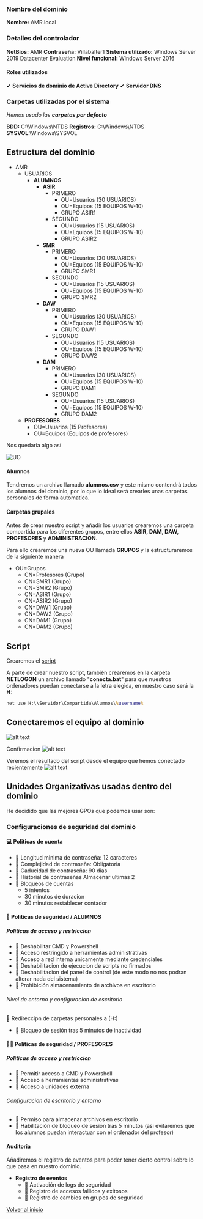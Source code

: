 ### Nombre del dominio
**Nombre:** AMR.local

### Detalles del controlador 

**NetBios:** AMR
**Contraseña:** Villabalter1
**Sistema utilizado:** Windows Server 2019 Datacenter Evaluation
**Nivel funcional:** Windows Server 2016 

#### Roles utilizados
✔ **Servicios de dominio de Active Directory**
✔ **Servidor DNS**

### Carpetas utilizadas por el sistema

*Hemos usado las **carpetas por defecto***

**BDD:** C:\Windows\NTDS
**Registros:** C:\Windows\NTDS
**SYSVOL**:\Windows\SYSVOL

## Estructura del dominio

- AMR  
  - USUARIOS
    - **ALUMNOS**
      - **ASIR**
        - PRIMERO
          - OU=Usuarios (30 USUARIOS)
          - OU=Equipos (15 EQUIPOS W-10)
          - GRUPO ASIR1
        - SEGUNDO
          - OU=Usuarios (15 USUARIOS)
          - OU=Equipos (15 EQUIPOS W-10)
          - GRUPO ASIR2
      - **SMR**
        - PRIMERO
          - OU=Usuarios (30 USUARIOS)
          - OU=Equipos (15 EQUIPOS W-10)
          - GRUPO SMR1
        - SEGUNDO
          - OU=Usuarios (15 USUARIOS)
          - OU=Equipos (15 EQUIPOS W-10)
          - GRUPO SMR2
      - **DAW**
        - PRIMERO
          - OU=Usuarios (30 USUARIOS)
          - OU=Equipos (15 EQUIPOS W-10)
          - GRUPO DAW1
        - SEGUNDO
          - OU=Usuarios (15 USUARIOS)
          - OU=Equipos (15 EQUIPOS W-10)
          - GRUPO DAW2
      - **DAM**
        - PRIMERO
          - OU=Usuarios (30 USUARIOS)
          - OU=Equipos (15 EQUIPOS W-10)
          - GRUPO DAM1
        - SEGUNDO
          - OU=Usuarios (15 USUARIOS)
          - OU=Equipos (15 EQUIPOS W-10)
          - GRUPO DAM2
  - **PROFESORES**
    - OU=Usuarios (15 Profesores)
    - OU=Equipos (Equipos de profesores)
  
Nos quedaria algo así 

![UO](imagenes/OU.png)
#### Alumnos

Tendremos un archivo llamado **alumnos.csv** y este mismo contendrá todos los alumnos del dominio, por lo que lo ideal será crearles unas carpetas personales de forma automatica.

#### Carpetas grupales

Antes de crear nuestro script y añadir los usuarios crearemos una carpeta compartida para los diferentes grupos, entre ellos **ASIR, DAM, DAW, PROFESORES** y **ADMINISTRACION**.

Para ello crearemos una nueva OU llamada **GRUPOS** y la estructuraremos de la siguiente manera

- OU=Grupos
  - CN=Profesores (Grupo)
  - CN=SMR1 (Grupo)
  - CN=SMR2 (Grupo)
  - CN=ASIR1 (Grupo)
  - CN=ASIR2 (Grupo)
  - CN=DAW1 (Grupo)
  - CN=DAW2 (Grupo)
  - CN=DAM1 (Grupo)
  - CN=DAM2 (Grupo)

## Script

Crearemos el [script](scriptusuariosperso.ps1)

A parte de crear nuestro script, también crearemos en la carpeta **NETLOGON** un archivo llamado "**conecta.bat**" para que nuestros ordenadores puedan conectarse a la letra elegida, en nuestro caso será la **H:**

```bat
net use H:\\Servidor\Compartida\Alumnos\%username%
```
## Conectaremos el equipo al dominio
![alt text](imagenes/ip.png)

Confirmacion
![alt text](/imagenes/union_dominio.png)

Veremos el resultado del script desde el equipo que hemos conectado recientemente
![alt text](imagenes/image.png)

## Unidades Organizativas usadas dentro del dominio

He decidido que las mejores GPOs que podemos usar son: 

### Configuraciones de seguridad del dominio
#### 💻 Politicas de cuenta
- 📜 Longitud minima de contraseña: 12 caracteres
- 📜 Complejidad de contraseña: Obligatoria
- 📜 Caducidad de contraseña: 90 dias
- 📜 Historial de contraseñas Almacenar ultimas 2
- 📜 Bloqueos de cuentas
  - 5 intentos
  - 30 minutos de duracion
  - 30 minutos restablecer contador 

#### 🥋 Politicas de seguridad / ALUMNOS
##### Politicas de acceso y restriccion
- 📜 Deshabilitar CMD y Powershell
- 📜 Acceso restringido a herramientas administrativas
- 📜 Acceso a red interna unicamente mediante credenciales 
- 📜 Deshabilitacion de ejecucion de scripts no firmados
- 📜 Deshabilitacion del panel de control (de este modo no nos podran alterar nada del sistema)
- 📜 Prohibición almacenamiento de archivos en escritorio

###### Nivel de entorno y configuracion de escritorio
  📜 Redireccipn de carpetas personales a (H:)
- 📜 Bloqueo de sesión tras 5 minutos de inactividad

#### 🧑‍🏫 Politicas de seguridad / PROFESORES
##### Politicas de acceso y restriccion
- 📜 Permitir acceso a CMD y Powershell
- 📜 Acceso a herramientas administrativas
- 📜 Acceso a unidades externa
  
###### Configuracion de escritorio y entorno
- 📜 Permiso para almacenar archivos en escritorio
- 📜 Habilitación de bloqueo de sesión tras 5 minutos (asi evitaremos que los alumnos puedan interactuar con el ordenador del profesor)

#### Auditoria

Añadiremos el registro de eventos para poder tener cierto control sobre lo que pasa en nuestro dominio.

-  **Registro de eventos** 
     - 📜 Activación de logs de seguridad
     - 📜 Registro de accesos fallidos y exitosos
     - 📜 Registro de cambios en grupos de seguridad

[Volver al inicio](./../../index.md)